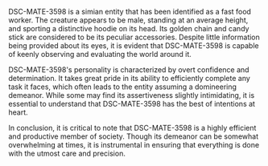 DSC-MATE-3598 is a simian entity that has been identified as a fast food worker. The creature appears to be male, standing at an average height, and sporting a distinctive hoodie on its head. Its golden chain and candy stick are considered to be its peculiar accessories. Despite little information being provided about its eyes, it is evident that DSC-MATE-3598 is capable of keenly observing and evaluating the world around it.

DSC-MATE-3598's personality is characterized by overt confidence and determination. It takes great pride in its ability to efficiently complete any task it faces, which often leads to the entity assuming a domineering demeanor. While some may find its assertiveness slightly intimidating, it is essential to understand that DSC-MATE-3598 has the best of intentions at heart. 

In conclusion, it is critical to note that DSC-MATE-3598 is a highly efficient and productive member of society. Though its demeanor can be somewhat overwhelming at times, it is instrumental in ensuring that everything is done with the utmost care and precision.